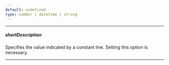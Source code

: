 ```yaml
---
default: undefined
type: number | datetime | string
---
```

---
##### shortDescription
Specifies the value indicated by a constant line. Setting this option is necessary.

---
